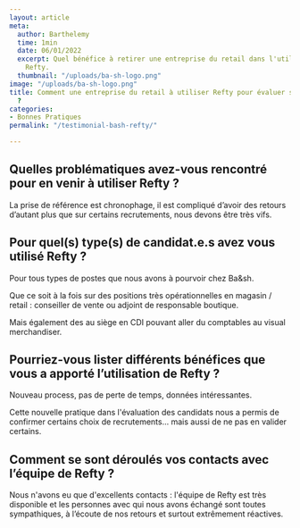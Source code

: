 ```yaml
---
layout: article
meta:
  author: Barthelemy
  time: 1min
  date: 06/01/2022
  excerpt: Quel bénéfice à retirer une entreprise du retail dans l'utilisation de
    Refty.
  thumbnail: "/uploads/ba-sh-logo.png"
image: "/uploads/ba-sh-logo.png"
title: Comment une entreprise du retail à utiliser Refty pour évaluer ses candidats
  ?
categories:
- Bonnes Pratiques
permalink: "/testimonial-bash-refty/"

---
```

## Quelles problématiques avez-vous rencontré pour en venir à utiliser Refty ?

La prise de référence est chronophage, il est compliqué d’avoir des retours d’autant plus que sur certains recrutements, nous devons être très vifs.

## Pour quel(s) type(s) de candidat.e.s avez vous utilisé Refty ?

Pour tous types de postes que nous avons à pourvoir chez Ba&sh.

Que ce soit à la fois sur des positions très opérationnelles en magasin / retail : conseiller de vente ou adjoint de responsable boutique.

Mais également des au siège en CDI pouvant aller du comptables au visual merchandiser.

## Pourriez-vous lister différents bénéfices que vous a apporté l’utilisation de Refty ?

Nouveau process, pas de perte de temps, données intéressantes.

Cette nouvelle pratique dans l'évaluation des candidats nous a permis de confirmer certains choix de recrutements... mais aussi de ne pas en valider certains.

## Comment se sont déroulés vos contacts avec l’équipe de Refty ?

Nous n'avons eu que d'excellents contacts :  l'équipe de Refty est très disponible et les personnes avec qui nous avons échangé sont toutes sympathiques, à l’écoute de nos retours et surtout extrêmement réactives.